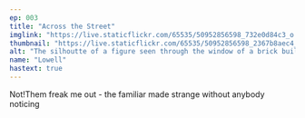 ```yaml
---
ep: 003
title: "Across the Street"
imglink: "https://live.staticflickr.com/65535/50952856598_732e0d84c3_o.jpg"
thumbnail: "https://live.staticflickr.com/65535/50952856598_2367b8aec4_q.jpg"
alt: "The silhoutte of a figure seen through the window of a brick building, surrounded by the words "Keep watching" written at random angles."
name: "Lowell"
hastext: true
---
```

Not!Them freak me out - the familiar made strange without anybody noticing